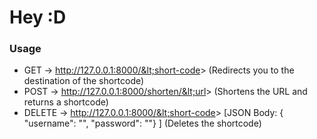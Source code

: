 # Hey :D

### Usage
 - GET -> http://127.0.0.1:8000/&lt;short-code&gt; (Redirects you to the destination of the shortcode)
 - POST -> http://127.0.0.1:8000/shorten/&lt;url&gt; (Shortens the URL and returns a shortcode)
 - DELETE -> http://127.0.0.1:8000/&lt;short-code&gt; [JSON Body: { "username": "", "password": ""} ] (Deletes the shortcode)